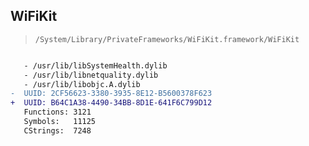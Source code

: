 ## WiFiKit

> `/System/Library/PrivateFrameworks/WiFiKit.framework/WiFiKit`

```diff

   - /usr/lib/libSystemHealth.dylib
   - /usr/lib/libnetquality.dylib
   - /usr/lib/libobjc.A.dylib
-  UUID: 2CF56623-3380-3935-8E12-B5600378F623
+  UUID: B64C1A38-4490-34BB-8D1E-641F6C799D12
   Functions: 3121
   Symbols:   11125
   CStrings:  7248

```

